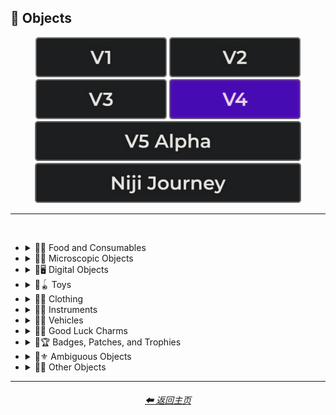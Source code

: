 <h2>🎷 Objects</h2>

<div align="center">

[<img src="/Images/Repo_Parts/Buttons/Version_Buttons/button_version_V1_inactive.webp?raw=true" alt="MidJourney V1" height="64" />](/Pages/MJ_V1/Style_Pages/Sphere/Objects.md)
[<img src="/Images/Repo_Parts/Buttons/Version_Buttons/button_version_V2_inactive.webp?raw=true" alt="MidJourney V2" height="64" />](/Pages/MJ_V2/Style_Pages/Sphere/Objects.md)
[<img src="/Images/Repo_Parts/Buttons/Version_Buttons/button_version_V3_inactive.webp?raw=true" alt="MidJourney V3" height="64" />](/Pages/MJ_V3/Style_Pages/Just_The_Style/Objects.md)
[<img src="/Images/Repo_Parts/Buttons/Version_Buttons/button_version_V4_active.webp?raw=true" alt="MidJourney V4" height="64" />](/Pages/MJ_V4/Style_Pages/Just_The_Style/Objects.md)
<br>
[<img src="/Images/Repo_Parts/Buttons/Version_Buttons/button_version_V5_Alpha_inactive_half.webp?raw=true" alt="MidJourney V5" height="64" />](/Pages/MJ_V5/Style_Pages/Just_The_Style/Objects.md)
[<img src="/Images/Repo_Parts/Buttons/Version_Buttons/button_version_niji_inactive_half.webp?raw=true" alt="Niji Journey" height="64" />](/Pages/Niji_Journey/Style_Pages/Objects.md)


</div>

<hr>
<br>


- <details><summary>🎷🍣 Food and Consumables</summary><p>

  - <details><summary>🍣🥝 Fruits and Vegetables</summary><p><div align="center">

	| Fruit | Vegetable |
	| :-: | :-: |
	| <img src="/Images/MJ_V4/V4_Alpha_3.5/Midjourney_Styles/Fruit.webp?raw=true" width="256" /> | <img src="/Images/MJ_V4/V4_Alpha_3.5/Midjourney_Styles/Vegetable.webp?raw=true" width="256" /> |
	
	<br>
	
	| Fig | Mango | Cauliflower |
	| :-: | :-: | :-: |
	| <img src="/Images/MJ_V4/V4_Alpha_3.5/Midjourney_Styles/Fig.webp?raw=true" width="256" /> | <img src="/Images/MJ_V4/V4_Alpha_3.5/Midjourney_Styles/Mango.webp?raw=true" width="256" /> | <img src="/Images/MJ_V4/V4_Alpha_3.5/Midjourney_Styles/Cauliflower.webp?raw=true" width="256" /> |

	</div></p></details>


  - <details><summary>🍣🥩 Meats, Cheeses, and Eggs</summary><p><div align="center">

	| Beef | Wagyu | Tallow |
	| :-: | :-: | :-: |
	| <img src="/Images/MJ_V4/V4_Alpha_3.5/Midjourney_Styles/Beef.webp?raw=true" width="256" /> | <img src="/Images/MJ_V4/V4_Alpha_3.5/Midjourney_Styles/Wagyu.webp?raw=true" width="256" /> | <img src="/Images/MJ_V4/V4_Alpha_3.5/Midjourney_Styles/Tallow.webp?raw=true" width="256" /> |
	
	<br>
	
	| Pork | Bacon |
	| :-: | :-: |
	| <img src="/Images/MJ_V4/V4_Alpha_3.5/Midjourney_Styles/Pork.webp?raw=true" width="256" /> | <img src="/Images/MJ_V4/V4_Alpha_3.5/Midjourney_Styles/Bacon.webp?raw=true" width="256" /> |

	<br>

	| Cheese |
	| :-: |
	| <img src="/Images/MJ_V4/V4_Alpha_3.5/Midjourney_Styles/Cheese.webp?raw=true" width="256" /> |

	<br>
	
	| Egg | Egg Yolk |
	| :-: | :-: |
	| <img src="/Images/MJ_V4/V4_Alpha_3.5/Midjourney_Styles/Egg.webp?raw=true" width="256" /> | <img src="/Images/MJ_V4/V4_Alpha_3.5/Midjourney_Styles/Egg_Yolk.webp?raw=true" width="256" /> |

	</div></p></details>


  - <details><summary>🍣🍞 Bread</summary><p><div align="center">

	| Bread | Made of Bread | Pretzel |
	| :-: | :-: | :-: |
	| <img src="/Images/MJ_V4/V4_Alpha_3.5/Midjourney_Styles/Bread.webp?raw=true" width="256" /> | <img src="/Images/MJ_V4/V4_Alpha_3.5/Midjourney_Styles/Made_of_Bread.webp?raw=true" width="256" /> | <img src="/Images/MJ_V4/V4_Alpha_3.5/Midjourney_Styles/Pretzel.webp?raw=true" width="256" /> |

	<br>
	
	| Shortcrust-Pastry | Flaky-Pastry | Puff-Pastry |
	| :-: | :-: | :-: |
	| <img src="/Images/MJ_V4/V4_Alpha_3.5/Midjourney_Styles/Shortcrust-Pastry.webp?raw=true" width="256" /> | <img src="/Images/MJ_V4/V4_Alpha_3.5/Midjourney_Styles/Flaky-Pastry.webp?raw=true" width="256" /> | <img src="/Images/MJ_V4/V4_Alpha_3.5/Midjourney_Styles/Puff-Pastry.webp?raw=true" width="256" /> |

	<br>

	| Choux-Pastry | Phyllo |
	| :-: | :-: |
	| <img src="/Images/MJ_V4/V4_Alpha_3.5/Midjourney_Styles/Choux-Pastry.webp?raw=true" width="256" /> | <img src="/Images/MJ_V4/V4_Alpha_3.5/Midjourney_Styles/Phyllo.webp?raw=true" width="256" /> |

	</div></p></details>


  - <details><summary>🍣🥜 Nuts and Beans</summary><p><div align="center">

	| Beans |
	| :-: |
	| <img src="/Images/MJ_V4/V4_Alpha_3.5/Midjourney_Styles/Beans.webp?raw=true" width="256" /> |

	<br>

	| Peanut |
	| :-: |
	| <img src="/Images/MJ_V4/V4_Alpha_3.5/Midjourney_Styles/Peanut.webp?raw=true" width="256" /> |

	<br>
	
	| Coconut |
	| :-: |
	| <img src="/Images/MJ_V4/V4_Alpha_3.6/Midjourney_Styles/Coconut.webp?raw=true" width="256" /> |

	</div></p></details>


  - <details><summary>🍣🍲 Dishes and Meals</summary><p><div align="center">

	| Pizza | Hotdog |
	| :-: | :-: |
	| <img src="/Images/MJ_V4/V4_Alpha_3.5/Midjourney_Styles/Pizza.webp?raw=true" width="256" /> | <img src="/Images/MJ_V4/V4_Alpha_3.5/Midjourney_Styles/Hotdog.webp?raw=true" width="256" /> |
	
	<br>
	
	| Pasta | Spaghetti | Fettuccine |
	| :-: | :-: | :-: |
	| <img src="/Images/MJ_V4/V4_Alpha_3.5/Midjourney_Styles/Pasta.webp?raw=true" width="256" /> | <img src="/Images/MJ_V4/V4_Alpha_3.5/Midjourney_Styles/Spaghetti.webp?raw=true" width="256" /> | <img src="/Images/MJ_V4/V4_Alpha_3.5/Midjourney_Styles/Fettuccine.webp?raw=true" width="256" /> |

	<br>

	| Gnocchi |
	| :-: |
	| <img src="/Images/MJ_V4/V4_Alpha_3.5/Midjourney_Styles/Gnocchi.webp?raw=true" width="256" /> |

	<br>

	| Macaroni and Cheese |
	| :-: |
	| <img src="/Images/MJ_V4/V4_Alpha_3.7/Midjourney_Styles/Macaroni_and_Cheese.webp?raw=true" width="256" /> |

	</div></p></details>


  - <details><summary>🍣🥫 Sauces, Spreads, and Oils</summary><p><div align="center">
		
	| Vegetable Oil | Olive Oil |
	| :-: | :-: |
	| <img src="/Images/MJ_V4/V4_Alpha_3.5/Midjourney_Styles/Vegetable_Oil.webp?raw=true" width="256" /> | <img src="/Images/MJ_V4/V4_Alpha_3.5/Midjourney_Styles/Olive_Oil.webp?raw=true" width="256" /> |

	<br>

	| Butter | Margarine |
	| :-: | :-: |
	| <img src="/Images/MJ_V4/V4_Alpha_3.5/Midjourney_Styles/Butter.webp?raw=true" width="256" /> | <img src="/Images/MJ_V4/V4_Alpha_3.5/Midjourney_Styles/Margarine.webp?raw=true" width="256" /> |

	<br>

	| Peanut Butter | Jelly |
	| :-: | :-: |
	| <img src="/Images/MJ_V4/V4_Alpha_3.5/Midjourney_Styles/Peanut_Butter.webp?raw=true" width="256" /> | <img src="/Images/MJ_V4/V4_Alpha_3.5/Midjourney_Styles/Jelly.webp?raw=true" width="256" /> |

	<br>
	
	| Alfredo |
	| :-: |
	| <img src="/Images/MJ_V4/V4_Alpha_3.5/Midjourney_Styles/Alfredo.webp?raw=true" width="256" /> |	
	
	<br>
	
	| Sour Cream | Sauce | Pasta Sauce |
	| :-: | :-: | :-: |
	| <img src="/Images/MJ_V4/V4_Alpha_3.5/Midjourney_Styles/Sour_Cream.webp?raw=true" width="256" /> | <img src="/Images/MJ_V4/V4_Alpha_3.5/Midjourney_Styles/Sauce.webp?raw=true" width="256" /> | <img src="/Images/MJ_V4/V4_Alpha_3.5/Midjourney_Styles/Pasta_Sauce.webp?raw=true" width="256" /> |

	<br>
	
	| Ketchup | Mustard |
	| :-: | :-: |
	| <img src="/Images/MJ_V4/V4_Alpha_3.5/Midjourney_Styles/Ketchup.webp?raw=true" width="256" /> | <img src="/Images/MJ_V4/V4_Alpha_3.5/Midjourney_Styles/Mustard.webp?raw=true" width="256" /> |

	<br>

	| Mayonnaise | Mayo |
	| :-: | :-: |
	| <img src="/Images/MJ_V4/V4_Alpha_3.5/Midjourney_Styles/Mayonnaise.webp?raw=true" width="256" /> | <img src="/Images/MJ_V4/V4_Alpha_3.5/Midjourney_Styles/Mayo.webp?raw=true" width="256" /> |
		
	</div></p></details>


  - <details><summary>🍣🌿 Herbs and Spices</summary><p><div align="center">

	| Cinnamon |
	| :-: |
	| <img src="/Images/MJ_V4/V4_Alpha_3.5/Midjourney_Styles/Cinnamon.webp?raw=true" width="256" /> |

	</div></p></details>


  - <details><summary>🍣🍭 Candy and Sweets</summary><p><div align="center">

	| Cake | Wedding Cake | Cake Decorating |
	| :-: | :-: | :-: |
	| <img src="/Images/MJ_V4/V4_Alpha_3.5/Midjourney_Styles/Cake.webp?raw=true" width="256" /> | <img src="/Images/MJ_V4/V4_Alpha_3.5/Midjourney_Styles/Wedding_Cake.webp?raw=true" width="256" /> | <img src="/Images/MJ_V4/V4_Alpha_3.5/Midjourney_Styles/Cake_Decorating.webp?raw=true" width="256" /> |
	
	<br>
	
	| Brownies |
	| :-: |
	| <img src="/Images/MJ_V4/V4_Alpha_3.5/Midjourney_Styles/Brownies.webp?raw=true" width="256" /> |

	<br>
	
	| Churros | Syrup | Maple Syrup |
	| :-: | :-: | :-: |
	| <img src="/Images/MJ_V4/V4_Alpha_3.5/Midjourney_Styles/Churros.webp?raw=true" width="256" /> | <img src="/Images/MJ_V4/V4_Alpha_3.5/Midjourney_Styles/Syrup.webp?raw=true" width="256" /> | <img src="/Images/MJ_V4/V4_Alpha_3.5/Midjourney_Styles/Maple_Syrup.webp?raw=true" width="256" /> |
	
	<br>
	
	| Cream | Whipped Cream | Ice Cream |
	| :-: | :-: | :-: |
	| <img src="/Images/MJ_V4/V4_Alpha_3.5/Midjourney_Styles/Cream.webp?raw=true" width="256" /> | <img src="/Images/MJ_V4/V4_Alpha_3.5/Midjourney_Styles/Whipped_Cream.webp?raw=true" width="256" /> | <img src="/Images/MJ_V4/V4_Alpha_3.5/Midjourney_Styles/Ice_Cream.webp?raw=true" width="256" /> |
	
	<br>
	
	| Candy | Lollipop | Taffy |
	| :-: | :-: | :-: |
	| <img src="/Images/MJ_V4/V4_Alpha_3.5/Midjourney_Styles/Candy.webp?raw=true" width="256" /> | <img src="/Images/MJ_V4/V4_Alpha_3.5/Midjourney_Styles/Lollipop.webp?raw=true" width="256" /> | <img src="/Images/MJ_V4/V4_Alpha_3.5/Midjourney_Styles/Taffy.webp?raw=true" width="256" /> |
	
	<br>
	
	| Cotton-Candy | Candy-Floss |
	| :-: | :-: |
	| <img src="/Images/MJ_V4/V4_Alpha_3.5/Midjourney_Styles/Cotton-Candy.webp?raw=true" width="256" /> | <img src="/Images/MJ_V4/V4_Alpha_3.5/Midjourney_Styles/Candy-Floss.webp?raw=true" width="256" /> |
	
	<br>
	
	| Gummy Candy | Gummies |
	| :-: | :-: |
	| <img src="/Images/MJ_V4/V4_Alpha_3.5/Midjourney_Styles/Gummy_Candy.webp?raw=true" width="256" /> | <img src="/Images/MJ_V4/V4_Alpha_3.5/Midjourney_Styles/Gummies.webp?raw=true" width="256" /> |

	<br>

	| Chocolate | Caramel |
	| :-: | :-: |
	| <img src="/Images/MJ_V4/V4_Alpha_3.5/Midjourney_Styles/Chocolate.webp?raw=true" width="256" /> | <img src="/Images/MJ_V4/V4_Alpha_3.5/Midjourney_Styles/Caramel.webp?raw=true" width="256" /> |
	
	<br>

	| Marzipan | Gum Paste | Modeling Chocolate |
	| :-: | :-: | :-: |
	| <img src="/Images/MJ_V4/V4_Alpha_3.5/Midjourney_Styles/Marzipan.webp?raw=true" width="256" /> | <img src="/Images/MJ_V4/V4_Alpha_3.5/Midjourney_Styles/Gum_Paste.webp?raw=true" width="256" /> | <img src="/Images/MJ_V4/V4_Alpha_3.5/Midjourney_Styles/Modeling_Chocolate.webp?raw=true" width="256" /> |

	<br>

	| Sprinkles | Nonpareils |
	| :-: | :-: |
	| <img src="/Images/MJ_V4/V4_Alpha_3.5/Midjourney_Styles/Sprinkles.webp?raw=true" width="256" /> | <img src="/Images/MJ_V4/V4_Alpha_3.5/Midjourney_Styles/Nonpareils.webp?raw=true" width="256" /> |

	<br>

	| Fondant Icing | Royal Icing |
	| :-: | :-: |
	| <img src="/Images/MJ_V4/V4_Alpha_3.5/Midjourney_Styles/Fondant_Icing.webp?raw=true" width="256" /> | <img src="/Images/MJ_V4/V4_Alpha_3.5/Midjourney_Styles/Royal_Icing.webp?raw=true" width="256" /> |

	<br>
	
	| Honeycomb | Creme Brule |
	| :-: | :-: |
	| <img src="/Images/MJ_V4/V4_Alpha_3.5/Midjourney_Styles/Honeycomb.webp?raw=true" width="256" /> | <img src="/Images/MJ_V4/V4_Alpha_3.5/Midjourney_Styles/Creme_Brule.webp?raw=true" width="256" /> |
	
	<br>
	
	| Eclair | Cannoli | Fruit-Tart |
	| :-: | :-: | :-: |
	| <img src="/Images/MJ_V4/V4_Alpha_3.5/Midjourney_Styles/Eclair.webp?raw=true" width="256" /> | <img src="/Images/MJ_V4/V4_Alpha_3.5/Midjourney_Styles/Cannoli.webp?raw=true" width="256" /> | <img src="/Images/MJ_V4/V4_Alpha_3.5/Midjourney_Styles/Fruit-Tart.webp?raw=true" width="256" /> |

	<br>

	| Gumdrop | Gum |
	| :-: | :-: |
	| <img src="/Images/MJ_V4/V4_Alpha_3.5/Midjourney_Styles/Gumdrop.webp?raw=true" width="256" /> | <img src="/Images/MJ_V4/V4_Alpha_3.5/Midjourney_Styles/Gum.webp?raw=true" width="256" /> |

	<br>
	
	| Dessertwave |
	| :-: |
	| <img src="/Images/MJ_V4/V4_Alpha_3.5/Midjourney_Styles/Dessertwave.webp?raw=true" width="256" /> |

	</div></p></details>


  - <details><summary>🍣🍺 Beverages</summary><p><div align="center">

	| Soda | Coffee | Tea |
	| :-: | :-: | :-: |
	| <img src="/Images/MJ_V4/V4_Alpha_3.5/Midjourney_Styles/Soda.webp?raw=true" width="256" /> | <img src="/Images/MJ_V4/V4_Alpha_3.5/Midjourney_Styles/Coffee.webp?raw=true" width="256" /> | <img src="/Images/MJ_V4/V4_Alpha_3.5/Midjourney_Styles/Tea.webp?raw=true" width="256" /> |

	<br>
	
	| Wine | White-Wine | Red-Wine |
	| :-: | :-: | :-: |
	| <img src="/Images/MJ_V4/V4_Alpha_3.5/Midjourney_Styles/Wine.webp?raw=true" width="256" /> | <img src="/Images/MJ_V4/V4_Alpha_3.5/Midjourney_Styles/White-Wine.webp?raw=true" width="256" /> | <img src="/Images/MJ_V4/V4_Alpha_3.5/Midjourney_Styles/Red-Wine.webp?raw=true" width="256" /> |
	
	<br>
	
	| Champagne |
	| :-: |
	| <img src="/Images/MJ_V4/V4_Alpha_3.5/Midjourney_Styles/Champagne.webp?raw=true" width="256" /> |

	<br>
	
	| Corona | Corona-Phenomenon |
	| :-: | :-: |
	| <img src="/Images/MJ_V4/V4_Alpha_3.5/Midjourney_Styles/Corona.webp?raw=true" width="256" /> | <img src="/Images/MJ_V4/V4_Alpha_3.5/Midjourney_Styles/Corona-Phenomenon.webp?raw=true" width="256" /> |

	</div></p></details>


  - <details><summary>🍣 Other Food and Consumables</summary><p><div align="center">

	| Food |
	| :-: |
	| <img src="/Images/MJ_V4/V4_Alpha_3.5/Midjourney_Styles/Food.webp?raw=true" width="256" /> |

	<br>

	| Macaroni |
	| :-: |
	| <img src="/Images/MJ_V4/V4_Alpha_3.5/Midjourney_Styles/Macaroni.webp?raw=true" width="256" /> |

	<br>

	| Gelatin | Agar |
	| :-: | :-: |
	| <img src="/Images/MJ_V4/V4_Alpha_3.5/Midjourney_Styles/Gelatin.webp?raw=true" width="256" /> | <img src="/Images/MJ_V4/V4_Alpha_3.5/Midjourney_Styles/Agar.webp?raw=true" width="256" /> |

	<br>
	
	| Edible Ink | Food Coloring | Food Dye |
	| :-: | :-: | :-: |
	| <img src="/Images/MJ_V4/V4_Alpha_3.5/Midjourney_Styles/Edible_Ink.webp?raw=true" width="256" /> | <img src="/Images/MJ_V4/V4_Alpha_3.5/Midjourney_Styles/Food_Coloring.webp?raw=true" width="256" /> | <img src="/Images/MJ_V4/V4_Alpha_3.5/Midjourney_Styles/Food_Dye.webp?raw=true" width="256" /> |

	<br>
	
	| Deep-Fried | Molecular Gastronomy |
	| :-: | :-: |
	| <img src="/Images/MJ_V4/V4_Alpha_3.5/Midjourney_Styles/Deep-Fried.webp?raw=true" width="256" /> | <img src="/Images/MJ_V4/V4_Alpha_3.5/Midjourney_Styles/Molecular_Gastronomy.webp?raw=true" width="256" /> |

	<br>
	
	| Tincture |
	| :-: |
	| <img src="/Images/MJ_V4/V4_Alpha_3.5/Midjourney_Styles/Tincture.webp?raw=true" width="256" /> |
	
	<br>

	| Toothpaste |
	| :-: |
	| <img src="/Images/MJ_V4/V4_Alpha_3.5/Midjourney_Styles/Toothpaste.webp?raw=true" width="256" /> |

	</div></p></details>

  </p></details>


- <details><summary>🎷🦠 Microscopic Objects</summary><p><div align="center">

    | Atom | Fullerene | Nanoparticle |
    | :-: | :-: | :-: |
    | <img src="/Images/MJ_V4/V4_Alpha_3.5/Midjourney_Styles/Atom.webp?raw=true" width="256" /> | <img src="/Images/MJ_V4/V4_Alpha_3.5/Midjourney_Styles/Fullerene.webp?raw=true" width="256" /> | <img src="/Images/MJ_V4/V4_Alpha_3.5/Midjourney_Styles/Nanoparticle.webp?raw=true" width="256" /> |

    <br>

	| Cells | Cellular |
	| :-: | :-: |
	| <img src="/Images/MJ_V4/V4_Alpha_3.5/Midjourney_Styles/Cells.webp?raw=true" width="256" /> | <img src="/Images/MJ_V4/V4_Alpha_3.5/Midjourney_Styles/Cellular.webp?raw=true" width="256" /> |

	<br>
	
	| Mitochondria | Mitosis |
	| :-: | :-: |
	| <img src="/Images/MJ_V4/V4_Alpha_3.5/Midjourney_Styles/Mitochondria.webp?raw=true" width="256" /> | <img src="/Images/MJ_V4/V4_Alpha_3.5/Midjourney_Styles/Mitosis.webp?raw=true" width="256" /> |

	<br>

    | DNA | Bacteria | Enzyme |
    | :-: | :-: | :-: |
    | <img src="/Images/MJ_V4/V4_Alpha_3.5/Midjourney_Styles/DNA.webp?raw=true" width="256" /> | <img src="/Images/MJ_V4/V4_Alpha_3.5/Midjourney_Styles/Bacteria.webp?raw=true" width="256" /> | <img src="/Images/MJ_V4/V4_Alpha_3.5/Midjourney_Styles/Enzyme.webp?raw=true" width="256" /> |

  </div></p></details>


- <details><summary>🎷🖥 Digital Objects</summary><p><div align="center">

	| Computer | Display |
	| :-: | :-: |
	| <img src="/Images/MJ_V4/V4_Alpha_3.5/Midjourney_Styles/Computer.webp?raw=true" width="256" /> | <img src="/Images/MJ_V4/V4_Alpha_3.5/Midjourney_Styles/Display.webp?raw=true" width="256" /> |

	<br>
	
	| Camera | Lens | Film |
	| :-: | :-: | :-: |
	| <img src="/Images/MJ_V4/V4_Alpha_3.5/Midjourney_Styles/Camera.webp?raw=true" width="256" /> | <img src="/Images/MJ_V4/V4_Alpha_3.5/Midjourney_Styles/Lens.webp?raw=true" width="256" /> | <img src="/Images/MJ_V4/V4_Alpha_3.5/Midjourney_Styles/Film.webp?raw=true" width="256" /> |
	
	<br>

	| Vinyl Record | CD |
	| :-: | :-: |
	| <img src="/Images/MJ_V4/V4_Alpha_3.5/Midjourney_Styles/Vinyl_Record.webp?raw=true" width="256" /> | <img src="/Images/MJ_V4/V4_Alpha_3.5/Midjourney_Styles/CD.webp?raw=true" width="256" /> |

	<br>

	| DVD | Blu-Ray Disc |
	| :-: | :-: |
	| <img src="/Images/MJ_V4/V4_Alpha_3.5/Midjourney_Styles/DVD.webp?raw=true" width="256" /> | <img src="/Images/MJ_V4/V4_Alpha_3.5/Midjourney_Styles/Blu-Ray_Disc.webp?raw=true" width="256" /> |

	<br>

	| Videocasette |
	| :-: |
	| <img src="/Images/MJ_V4/V4_Alpha_3.5/Midjourney_Styles/Videocasette.webp?raw=true" width="256" /> |

	<br>

	| Capacitance Electronic Disc | LaserDisc | Holographic Versatile Disc |
	| :-: | :-: | :-: |
	| <img src="/Images/MJ_V4/V4_Alpha_3.5/Midjourney_Styles/Capacitance_Electronic_Disc.webp?raw=true" width="256" /> | <img src="/Images/MJ_V4/V4_Alpha_3.5/Midjourney_Styles/LaserDisc.webp?raw=true" width="256" /> | <img src="/Images/MJ_V4/V4_Alpha_3.5/Midjourney_Styles/Holographic_Versatile_Disc.webp?raw=true" width="256" /> |

	<br>
	
	| Transistor | Diode |
	| :-: | :-: |
	| <img src="/Images/MJ_V4/V4_Alpha_3.5/Midjourney_Styles/Transistor.webp?raw=true" width="256" /> | <img src="/Images/MJ_V4/V4_Alpha_3.5/Midjourney_Styles/Diode.webp?raw=true" width="256" /> |

	<br>
	
	| Wires | Cables |
	| :-: | :-: |
	| <img src="/Images/MJ_V4/V4_Alpha_3.5/Midjourney_Styles/Wires.webp?raw=true" width="256" /> | <img src="/Images/MJ_V4/V4_Alpha_3.5/Midjourney_Styles/Cables.webp?raw=true" width="256" /> |

	<br>

	| Flux Capacitor |
	| :-: |
	| <img src="/Images/MJ_V4/V4_Alpha_3.5/Midjourney_Styles/Flux_Capacitor.webp?raw=true" width="256" /> |

	<br>
	
	| Clock | Analog-Clock | Digital-Clock |
	| :-: | :-: | :-: |
	| <img src="/Images/MJ_V4/V4_Alpha_3.5/Midjourney_Styles/Clock.webp?raw=true" width="256" /> | <img src="/Images/MJ_V4/V4_Alpha_3.5/Midjourney_Styles/Analog-Clock.webp?raw=true" width="256" /> | <img src="/Images/MJ_V4/V4_Alpha_3.5/Midjourney_Styles/Digital-Clock.webp?raw=true" width="256" /> |
	
	<br>
	
	| Wristwatch |
	| :-: |
	| <img src="/Images/MJ_V4/V4_Alpha_3.5/Midjourney_Styles/Wristwatch.webp?raw=true" width="256" /> |

  </div></p></details>


- <details><summary>🎷🪀 Toys</summary><p><div align="center">

	| Toy |
	| :-: |
	| <img src="/Images/MJ_V4/V4_Alpha_3.5/Midjourney_Styles/Toy.webp?raw=true" width="256" /> |

    <br>

    | Pinwheel | Slinky | Newtons-Cradle |
    | :-: | :-: | :-: |
    | <img src="/Images/MJ_V4/V4_Alpha_3.5/Midjourney_Styles/Pinwheel.webp?raw=true" width="256" /> | <img src="/Images/MJ_V4/V4_Alpha_3.5/Midjourney_Styles/Slinky.webp?raw=true" width="256" /> | <img src="/Images/MJ_V4/V4_Alpha_3.5/Midjourney_Styles/Newtons-Cradle.webp?raw=true" width="256" /> |

    <br>

	| Jigsaw | Puzzle | Tangram |
	| :-: | :-: | :-: |
	| <img src="/Images/MJ_V4/V4_Alpha_3.5/Midjourney_Styles/Jigsaw.webp?raw=true" width="256" /> | <img src="/Images/MJ_V4/V4_Alpha_3.5/Midjourney_Styles/Puzzle.webp?raw=true" width="256" /> | <img src="/Images/MJ_V4/V4_Alpha_3.5/Midjourney_Styles/Tangram.webp?raw=true" width="256" /> |

	<br>

	| Maze |
	| :-: |
	| <img src="/Images/MJ_V4/V4_Alpha_3.6/Midjourney_Styles/Maze.webp?raw=true" width="256" /> |
	
	<br>
	
    | Stress Ball | Koosh Ball | Koosh |
    | :-: | :-: | :-: |
    | <img src="/Images/MJ_V4/V4_Alpha_3.5/Midjourney_Styles/Stress_Ball.webp?raw=true" width="256" /> | <img src="/Images/MJ_V4/V4_Alpha_3.5/Midjourney_Styles/Koosh_Ball.webp?raw=true" width="256" /> | <img src="/Images/MJ_V4/V4_Alpha_3.5/Midjourney_Styles/Koosh.webp?raw=true" width="256" /> |

    <br>

    | Beach-Ball | Ball Pit | Zorb |
    | :-: | :-: | :-: |
    | <img src="/Images/MJ_V4/V4_Alpha_3.5/Midjourney_Styles/Beach-Ball.webp?raw=true" width="256" /> | <img src="/Images/MJ_V4/V4_Alpha_3.5/Midjourney_Styles/Ball_Pit.webp?raw=true" width="256" /> | <img src="/Images/MJ_V4/V4_Alpha_3.5/Midjourney_Styles/Zorb.webp?raw=true" width="256" /> |

    <br>

    | Rubik's Cube | Kinetic-Sand |
    | :-: | :-: |
    | <img src="/Images/MJ_V4/V4_Alpha_3.5/Midjourney_Styles/Rubiks_Cube.webp?raw=true" width="256" /> | <img src="/Images/MJ_V4/V4_Alpha_3.5/Midjourney_Styles/Kinetic-Sand.webp?raw=true" width="256" /> |

	<br>
	
	| Cards | Dominoes | Marbles |
	| :-: | :-: | :-: |
	| <img src="/Images/MJ_V4/V4_Alpha_3.5/Midjourney_Styles/Cards.webp?raw=true" width="256" /> | <img src="/Images/MJ_V4/V4_Alpha_3.5/Midjourney_Styles/Dominoes.webp?raw=true" width="256" /> | <img src="/Images/MJ_V4/V4_Alpha_3.5/Midjourney_Styles/Marbles.webp?raw=true" width="256" /> |
	
	<br>
	
	| Chess | Pogs |
	| :-: | :-: |
	| <img src="/Images/MJ_V4/V4_Alpha_3.5/Midjourney_Styles/Chess.webp?raw=true" width="256" /> | <img src="/Images/MJ_V4/V4_Alpha_3.5/Midjourney_Styles/Pogs.webp?raw=true" width="256" /> |

	<br>
	
	| Lego | Lego-Mindstorms | Lego-Mindstorms-NXT |
	| :-: | :-: | :-: |
	| <img src="/Images/MJ_V4/V4_Alpha_3.5/Midjourney_Styles/Lego.webp?raw=true" width="256" /> | <img src="/Images/MJ_V4/V4_Alpha_3.5/Midjourney_Styles/Lego-Mindstorms.webp?raw=true" width="256" /> | <img src="/Images/MJ_V4/V4_Alpha_3.5/Midjourney_Styles/Lego-Mindstorms-NXT.webp?raw=true" width="256" /> |
	
	<br>
	
	| Lincoln-Logs | Megablocks |
	| :-: | :-: |
	| <img src="/Images/MJ_V4/V4_Alpha_3.5/Midjourney_Styles/Lincoln-Logs.webp?raw=true" width="256" /> | <img src="/Images/MJ_V4/V4_Alpha_3.5/Midjourney_Styles/Megablocks.webp?raw=true" width="256" /> |
	
	<br>
	
	| Etch-A-Sketch | Lite-Brite |
	| :-: | :-: |
	| <img src="/Images/MJ_V4/V4_Alpha_3.5/Midjourney_Styles/Etch-A-Sketch.webp?raw=true" width="256" /> | <img src="/Images/MJ_V4/V4_Alpha_3.5/Midjourney_Styles/Lite-Brite.webp?raw=true" width="256" /> |

  </div></p></details>


- <details><summary>🎷👚 Clothing</summary><p><div align="center">

	| Uniform | Outfit | Wearable |
	| :-: | :-: | :-: |
	| <img src="/Images/MJ_V4/V4_Alpha_3.5/Midjourney_Styles/Uniform.webp?raw=true" width="256" /> | <img src="/Images/MJ_V4/V4_Alpha_3.5/Midjourney_Styles/Outfit.webp?raw=true" width="256" /> | <img src="/Images/MJ_V4/V4_Alpha_3.5/Midjourney_Styles/Wearable.webp?raw=true" width="256" /> |

	<br>

    | Jeans |
    | :-: |
    | <img src="/Images/MJ_V4/V4_Alpha_3.5/Midjourney_Styles/Jeans.webp?raw=true" width="256" /> |

	<br>
	
	| Tuxedo | Polo | Fedora |
	| :-: | :-: | :-: |
	| <img src="/Images/MJ_V4/V4_Alpha_3.5/Midjourney_Styles/Tuxedo.webp?raw=true" width="256" /> | <img src="/Images/MJ_V4/V4_Alpha_3.5/Midjourney_Styles/Polo.webp?raw=true" width="256" /> | <img src="/Images/MJ_V4/V4_Alpha_3.5/Midjourney_Styles/Fedora.webp?raw=true" width="256" /> |

	<br>

	| Dress | Dressed |
	| :-: | :-: |
	| <img src="/Images/MJ_V4/V4_Alpha_3.5/Midjourney_Styles/Dress.webp?raw=true" width="256" /> | <img src="/Images/MJ_V4/V4_Alpha_3.5/Midjourney_Styles/Dressed.webp?raw=true" width="256" /> |

	<br>

	| Shoe | Shoes | Hat |
	| :-: | :-: | :-: |
	| <img src="/Images/MJ_V4/V4_Alpha_3.5/Midjourney_Styles/Shoe.webp?raw=true" width="256" /> | <img src="/Images/MJ_V4/V4_Alpha_3.5/Midjourney_Styles/Shoes.webp?raw=true" width="256" /> | <img src="/Images/MJ_V4/V4_Alpha_3.5/Midjourney_Styles/Hat.webp?raw=true" width="256" /> |
	
	<br>

	| Glasses | Wearing Glasses |
	| :-: | :-: |
	| <img src="/Images/MJ_V4/V4_Alpha_3.5/Midjourney_Styles/Glasses.webp?raw=true" width="256" /> | <img src="/Images/MJ_V4/V4_Alpha_3.5/Midjourney_Styles/Wearing_Glasses.webp?raw=true" width="256" /> |

	<br>

	| Sunglasses | Wearing Sunglasses |
	| :-: | :-: |
	| <img src="/Images/MJ_V4/V4_Alpha_3.5/Midjourney_Styles/Sunglasses.webp?raw=true" width="256" /> | <img src="/Images/MJ_V4/V4_Alpha_3.5/Midjourney_Styles/Wearing_Sunglasses.webp?raw=true" width="256" /> |

	<br>
	
	| Necktie | Bow Tie | Bowtie |
	| :-: | :-: | :-: |
	| <img src="/Images/MJ_V4/V4_Alpha_3.5/Midjourney_Styles/Necktie.webp?raw=true" width="256" /> | <img src="/Images/MJ_V4/V4_Alpha_3.5/Midjourney_Styles/Bow_Tie.webp?raw=true" width="256" /> | <img src="/Images/MJ_V4/V4_Alpha_3.5/Midjourney_Styles/Bowtie.webp?raw=true" width="256" /> |

	<br>

	| Jumpsuit |
	| :-: |
	| <img src="/Images/MJ_V4/V4_Alpha_3.5/Midjourney_Styles/Jumpsuit.webp?raw=true" width="256" /> |

  </div></p></details>


- <details><summary>🎷🎺 Instruments</summary><p><div align="center">

	| Instrument |
	| :-: |
	| <img src="/Images/MJ_V4/V4_Alpha_3.5/Midjourney_Styles/Instrument.webp?raw=true" width="256" /> |
	
	<br>

	| Piano | Accordion | Saxophone |
	| :-: | :-: | :-: |
	| <img src="/Images/MJ_V4/V4_Alpha_3.5/Midjourney_Styles/Piano.webp?raw=true" width="256" /> | <img src="/Images/MJ_V4/V4_Alpha_3.5/Midjourney_Styles/Accordion.webp?raw=true" width="256" /> | <img src="/Images/MJ_V4/V4_Alpha_3.5/Midjourney_Styles/Saxophone.webp?raw=true" width="256" /> |

  </div></p></details>


- <details><summary>🎷🚗 Vehicles</summary><p><div align="center">

	| Car | Airplane | Rocket Ship |
	| :-: | :-: | :-: |
	| <img src="/Images/MJ_V4/V4_Alpha_3.5/Midjourney_Styles/Car.webp?raw=true" width="256" /> | <img src="/Images/MJ_V4/V4_Alpha_3.5/Midjourney_Styles/Airplane.webp?raw=true" width="256" /> | <img src="/Images/MJ_V4/V4_Alpha_3.6/Midjourney_Styles/Rocket_Ship.webp?raw=true" width="256" /> |
	
	<br>
	
	| Blimp | Hot Air Balloon |
	| :-: | :-: |
	| <img src="/Images/MJ_V4/V4_Alpha_3.5/Midjourney_Styles/Blimp.webp?raw=true" width="256" /> | <img src="/Images/MJ_V4/V4_Alpha_3.5/Midjourney_Styles/Hot_Air_Balloon.webp?raw=true" width="256" /> |

	<br>
	
	| Auto |
	| :-: |
	| <img src="/Images/MJ_V4/V4_Alpha_3.5/Midjourney_Styles/Auto.webp?raw=true" width="256" /> |

  </div></p></details>


- <details><summary>🎷🍀 Good Luck Charms</summary><p><div align="center">

	| Charm | Good-Luck-Charm |
	| :-: | :-: |
	| <img src="/Images/MJ_V4/V4_Alpha_3.5/Midjourney_Styles/Charm.webp?raw=true" width="256" /> | <img src="/Images/MJ_V4/V4_Alpha_3.5/Midjourney_Styles/Good-Luck-Charm.webp?raw=true" width="256" /> |
	
	<br>
	
	| Horseshoe | Amulet | Dreamcatcher |
	| :-: | :-: | :-: |
	| <img src="/Images/MJ_V4/V4_Alpha_3.5/Midjourney_Styles/Horseshoe.webp?raw=true" width="256" /> | <img src="/Images/MJ_V4/V4_Alpha_3.5/Midjourney_Styles/Amulet.webp?raw=true" width="256" /> | <img src="/Images/MJ_V4/V4_Alpha_3.5/Midjourney_Styles/Dreamcatcher.webp?raw=true" width="256" /> |

  </div></p></details>


- <details><summary>🎷🏆 Badges, Patches, and Trophies</summary><p><div align="center">

	| Badge | Heraldic Badge |
	| :-: | :-: |
	| <img src="/Images/MJ_V4/V4_Alpha_3.5/Midjourney_Styles/Badge.webp?raw=true" width="256" /> | <img src="/Images/MJ_V4/V4_Alpha_3.5/Midjourney_Styles/Heraldic_Badge.webp?raw=true" width="256" /> |
	
	<br>
	
	| Trophy | Gorget Patch |
	| :-: | :-: |
	| <img src="/Images/MJ_V4/V4_Alpha_3.5/Midjourney_Styles/Trophy.webp?raw=true" width="256" /> | <img src="/Images/MJ_V4/V4_Alpha_3.5/Midjourney_Styles/Gorget_Patch.webp?raw=true" width="256" /> |

  </div></p></details>


- <details><summary>🎷⚜ Ambiguous Objects</summary><p><div align="center">

	| Object |
	| :-: |
	| <img src="/Images/MJ_V4/V4_Alpha_3.5/Midjourney_Styles/Object.webp?raw=true" width="256" /> |
		
	<br>
	
	| Stuff | Things | Items |
	| :-: | :-: | :-: |
	| <img src="/Images/MJ_V4/V4_Alpha_3.5/Midjourney_Styles/Stuff.webp?raw=true" width="256" /> | <img src="/Images/MJ_V4/V4_Alpha_3.5/Midjourney_Styles/Things.webp?raw=true" width="256" /> | <img src="/Images/MJ_V4/V4_Alpha_3.5/Midjourney_Styles/Items.webp?raw=true" width="256" /> |

	<br>

	| Trinket | Knickknack | Nick-Nack |
	| :-: | :-: | :-: |
	| <img src="/Images/MJ_V4/V4_Alpha_3.5/Midjourney_Styles/Trinket.webp?raw=true" width="256" /> | <img src="/Images/MJ_V4/V4_Alpha_3.5/Midjourney_Styles/Knickknack.webp?raw=true" width="256" /> | <img src="/Images/MJ_V4/V4_Alpha_3.5/Midjourney_Styles/Nick-Nack.webp?raw=true" width="256" /> |
	
	<br>
	
	| Bauble | Curio | Tchotchke |
	| :-: | :-: | :-: |
	| <img src="/Images/MJ_V4/V4_Alpha_3.5/Midjourney_Styles/Bauble.webp?raw=true" width="256" /> | <img src="/Images/MJ_V4/V4_Alpha_3.5/Midjourney_Styles/Curio.webp?raw=true" width="256" /> | <img src="/Images/MJ_V4/V4_Alpha_3.5/Midjourney_Styles/Tchotchke.webp?raw=true" width="256" /> |
	
	<br>
	
	| Doodad | Blobject |
	| :-: | :-: |
	| <img src="/Images/MJ_V4/V4_Alpha_3.5/Midjourney_Styles/Doodad.webp?raw=true" width="256" /> | <img src="/Images/MJ_V4/V4_Alpha_3.5/Midjourney_Styles/Blobject.webp?raw=true" width="256" /> |

  </div></p></details>


- <details><summary>🎷🚽 Other Objects</summary><p><div align="center">

	| Dichroic-Prism | Dispersive-Prism | Bubble |
	| :-: | :-: | :-: |
	| <img src="/Images/MJ_V4/V4_Alpha_3.5/Midjourney_Styles/Dichroic-Prism.webp?raw=true" width="256" /> | <img src="/Images/MJ_V4/V4_Alpha_3.5/Midjourney_Styles/Dispersive-Prism.webp?raw=true" width="256" /> | <img src="/Images/MJ_V4/V4_Alpha_3.6/Midjourney_Styles/Bubble.webp?raw=true" width="256" /> |

	<br>

	| Seashell | Toilet | Bean-Bag |
	| :-: | :-: | :-: |
	| <img src="/Images/MJ_V4/V4_Alpha_3.6/Midjourney_Styles/Seashell.webp?raw=true" width="256" /> | <img src="/Images/MJ_V4/V4_Alpha_3.6/Midjourney_Styles/Toilet.webp?raw=true" width="256" /> | <img src="/Images/MJ_V4/V4_Alpha_3.5/Midjourney_Styles/Bean-Bag.webp?raw=true" width="256" /> |
	
	<br>
	
	| Cage | Cheese Grater |
	| :-: | :-: |
	| <img src="/Images/MJ_V4/V4_Alpha_3.5/Midjourney_Styles/Cage.webp?raw=true" width="256" /> | <img src="/Images/MJ_V4/V4_Alpha_3.5/Midjourney_Styles/Cheese_Grater.webp?raw=true" width="256" /> |

	<br>

	| Bracelet | Ribbons | Fingerprint |
	| :-: | :-: | :-: |
	| <img src="/Images/MJ_V4/V4_Alpha_3.5/Midjourney_Styles/Bracelet.webp?raw=true" width="256" /> | <img src="/Images/MJ_V4/V4_Alpha_3.5/Midjourney_Styles/Ribbons.webp?raw=true" width="256" /> | <img src="/Images/MJ_V4/V4_Alpha_3.5/Midjourney_Styles/Fingerprint.webp?raw=true" width="256" /> |

	<br>

	| Bling |
	| :-: |
	| <img src="/Images/MJ_V4/V4_Alpha_3.5/Midjourney_Styles/Bling.webp?raw=true" width="256" /> |

	<br>

	| Tesla Valve |
	| :-: |
	| <img src="/Images/MJ_V4/V4_Alpha_3.5/Midjourney_Styles/Tesla_Valve.webp?raw=true" width="256" /> |

	<br>
	
	| Flag | Bench | Yardstick |
	| :-: | :-: | :-: |
	| <img src="/Images/MJ_V4/V4_Alpha_3.5/Midjourney_Styles/Flag.webp?raw=true" width="256" /> | <img src="/Images/MJ_V4/V4_Alpha_3.5/Midjourney_Styles/Bench.webp?raw=true" width="256" /> | <img src="/Images/MJ_V4/V4_Alpha_3.5/Midjourney_Styles/Yardstick.webp?raw=true" width="256" /> |

	<br>
	
	| Backdrop | Greenscreen |
	| :-: | :-: |
	| <img src="/Images/MJ_V4/V4_Alpha_3.5/Midjourney_Styles/Backdrop.webp?raw=true" width="256" /> | <img src="/Images/MJ_V4/V4_Alpha_3.5/Midjourney_Styles/Greenscreen.webp?raw=true" width="256" /> |
	
	<br>
	
	| Veins |
	| :-: |
	| <img src="/Images/MJ_V4/V4_Alpha_3.5/Midjourney_Styles/Veins.webp?raw=true" width="256" /> |
	
	<br>
	
	| Bunsen Burner |
	| :-: |
	| <img src="/Images/MJ_V4/V4_Alpha_3.5/Midjourney_Styles/Bunsen_Burner.webp?raw=true" width="256" /> |
	
	<br>
	
	| Needle | Screw |
	| :-: | :-: |
	| <img src="/Images/MJ_V4/V4_Alpha_3.5/Midjourney_Styles/Needle.webp?raw=true" width="256" /> | <img src="/Images/MJ_V4/V4_Alpha_3.5/Midjourney_Styles/Screw.webp?raw=true" width="256" /> |
	
	<br>

	| Nail | Metal Nail |
	| :-: | :-: |
	| <img src="/Images/MJ_V4/V4_Alpha_3.5/Midjourney_Styles/Nail.webp?raw=true" width="256" /> | <img src="/Images/MJ_V4/V4_Alpha_3.5/Midjourney_Styles/Metal_Nail.webp?raw=true" width="256" /> |

	<br>
	
	| Paper Clips |
	| :-: |
	| <img src="/Images/MJ_V4/V4_Alpha_3.5/Midjourney_Styles/Paper_Clips.webp?raw=true" width="256" /> |

	<br>

	| Band-Aid | Bandage | Gauze |
	| :-: | :-: | :-: |
	| <img src="/Images/MJ_V4/V4_Alpha_3.5/Midjourney_Styles/Band-Aid.webp?raw=true" width="256" /> | <img src="/Images/MJ_V4/V4_Alpha_3.5/Midjourney_Styles/Bandage.webp?raw=true" width="256" /> | <img src="/Images/MJ_V4/V4_Alpha_3.5/Midjourney_Styles/Gauze.webp?raw=true" width="256" /> |

	<br>
	
	| Rubber Band | Rubber Band Ball | Silly Band |
	| :-: | :-: | :-: |
	| <img src="/Images/MJ_V4/V4_Alpha_3.5/Midjourney_Styles/Rubber_Band.webp?raw=true" width="256" /> | <img src="/Images/MJ_V4/V4_Alpha_3.6/Midjourney_Styles/Rubber_Band_Ball.webp?raw=true" width="256" /> | <img src="/Images/MJ_V4/V4_Alpha_3.5/Midjourney_Styles/Silly_Band.webp?raw=true" width="256" /> |
	
	<br>
	
	| Balloon |
	| :-: |
	| <img src="/Images/MJ_V4/V4_Alpha_3.5/Midjourney_Styles/Balloon.webp?raw=true" width="256" /> |
	
	<br>

	| Soap | Lipstick |
	| :-: | :-: |
	| <img src="/Images/MJ_V4/V4_Alpha_3.5/Midjourney_Styles/Soap.webp?raw=true" width="256" /> | <img src="/Images/MJ_V4/V4_Alpha_3.5/Midjourney_Styles/Lipstick.webp?raw=true" width="256" /> |

	<br>
	
	| Plume |
	| :-: |
	| <img src="/Images/MJ_V4/V4_Alpha_3.5/Midjourney_Styles/Plume.webp?raw=true" width="256" /> |

	<br>
	
	| Mat |
	| :-: |
	| <img src="/Images/MJ_V4/V4_Alpha_3.5/Midjourney_Styles/Mat.webp?raw=true" width="256" /> |

	<br>

	| <br>Teapot<p><div align="center"><i><h6><a href="https://rexwang8.github.io/resource/ai/teapot">@bob</a></h6></i></p> |
	| :-: |
	| <img src="/Images/MJ_V4/V4_Alpha_3.5/Midjourney_Styles/Teapot.webp?raw=true" width="256" /> |

  </div></p></details>


<hr><!--------------->
<div align="center">
<h6><a href="/README.md">⬅ 返回主页</a></h6>
</div>
